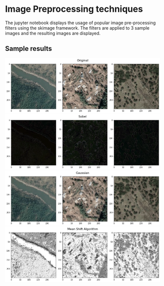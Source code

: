 # Image Preprocessing techniques
The jupyter notebook displays the usage of popular image pre-processing filters using the skimage framework. The filters are applied to 3 sample images and the resulting images are displayed.

## Sample results
![Results](results-original.png)
![Results](results-sobel.png)
![Results](results-gaussian.png)
![Results](results-meanshift.png)
